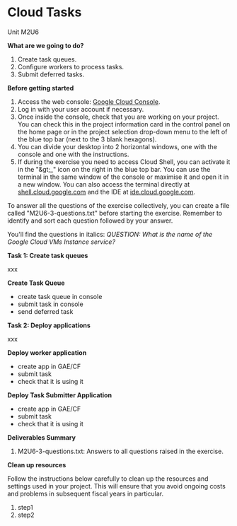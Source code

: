 # **Cloud Tasks**

Unit M2U6

**What are we going to do?**

1. Create task queues.
2. Configure workers to process tasks.
3. Submit deferred tasks.

**Before getting started**

1. Access the web console: [Google Cloud Console](https://console.cloud.google.com/).
2. Log in with your user account if necessary.
3. Once inside the console, check that you are working on your project. You can check this in the project information card in the control panel on the home page or in the project selection drop-down menu to the left of the blue top bar (next to the 3 blank hexagons).
4. You can divide your desktop into 2 horizontal windows, one with the console and one with the instructions.
5. If during the exercise you need to access Cloud Shell, you can activate it in the &quot;\&gt;\_&quot; icon on the right in the blue top bar. You can use the terminal in the same window of the console or maximise it and open it in a new window. You can also access the terminal directly at [shell.cloud.google.com](https://shell.cloud.google.com/) and the IDE at [ide.cloud.google.com](https://ide.cloud.google.com/).

To answer all the questions of the exercise collectively, you can create a file called &quot;M2U6-3-questions.txt&quot; before starting the exercise. Remember to identify and sort each question followed by your answer.

You&#39;ll find the questions in italics: _QUESTION: What is the name of the Google Cloud VMs Instance service?_

**Task 1: Create task queues**

xxx

**Create Task Queue**

- create task queue in console
- submit task in console
- send deferred task

**Task 2: Deploy applications**

xxx

**Deploy worker application**

- create app in GAE/CF
- submit task
- check that it is using it

**Deploy Task Submitter Application**

- create app in GAE/CF
- submit task
- check that it is using it

**Deliverables Summary**

1. M2U6-3-questions.txt: Answers to all questions raised in the exercise.

**Clean up resources**

Follow the instructions below carefully to clean up the resources and settings used in your project. This will ensure that you avoid ongoing costs and problems in subsequent fiscal years in particular.

1. step1
2. step2
